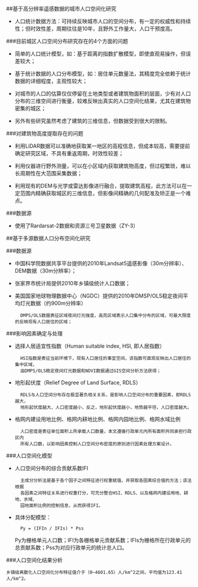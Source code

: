 ##基于高分辨率遥感数据的城市人口空间化研究



- 人口统计数据方法：可持续反映城市人口的空间分布，有一定的权威性和持续性；但时效性差，周期往往是10年，且野外工作量大，人口干预度高。

###目前城区人口空间分布研究存在的4个方面的问题

- 简单的人口统计模型，如：基于距离的指数扩散模型，即使直观易操作，但误差较大；

- 基于统计数据的人口分布模型，如：居住单元数量法，其精度完全依赖于统计数据的详细程度，主观性较大；

- 对城市的人口的估算仅仅停留在土地类型或者建筑物面积的层面，少有对人口分布的三维空间进行衡量，较难反映出真实的人口空间化结果，尤其在建筑物密集的城区；

- 另外有些研究虽然考虑了建筑的三维信息，但数据受到很大的限制。

###对建筑物高度提取存在的问题

- 利用LiDAR数据可以准确地获取某一地区的高程信息，但成本较高，需要提前确定研究区域，不具有重返周期，时效性较差；

- 利用仪器进行野外测量，可以在小区域内获取建筑物高度，但过程繁琐，难以长周期性在大范围采集数据；

- 利用现有的DEM与光学或雷达影像进行融合，提取建筑高程，此方法可以在一定范围内精确获取城区的三维信息，但影像间精确的几何配准及矫正是一个难点。

###数据源

- 使用了Rardarsat-2数据和资源三号卫星数据（ZY-3）

##基于多源数据人口分布空间化研究

###数据源

- 中国科学院数据共享平台提供的2010年Landsat5遥感影像（30m分辨率）、DEM数据（30m分辨率）；

- 张家界市统计局提供2010年乡镇级统计人口数据；

- 美国国家地球物理数据中心（NGDC）提供的2010年DMSP/OLS稳定夜间平均灯光数据（约900m分辨率）

		DMPS/OLS数据表征区域夜间灯光强度，高亮区域表示人口集中分布的区域，可最大限度的反映现有人口居住的区域；

###影响因素确定与处理

- 选择人居适宜性指数（Human suitable index, HSI, 即人居指数）

		HSI指数是表征当前环境下，现有人口居住的事宜空间，该指数可直观反映出人口居住的集中区域，
		由DMPS/OLS稳定夜间灯光数据和NDVI数据通过GIS空间分析方法获得；

- 地形起伏度（Relief Degree of Land Surface, RDLS）

		RDLS与人口空间分布存在极显著负相关关系，是影响人口空间分布的重要因素，即RDLS越大，
		地形起伏度越大，人口密度越小，反之，地形起伏度越小，地势越平坦，人口密度越大。

- 格网内建设用地比例、格网内耕地比例、格网内园地比例、格网水域比例

		人口密度是表征单位面积上所承载人口数量，本文遵循行政单元内所有面积共同承担行政区内
		所有人口数，以影响因素控制人口空间分布密度的原则进行因素处理方案设计。

###人口空间化模型

- 人口空间分布的综合贡献系数IFI

		主成分分析法是基于各个因子之间特征进行权重赋值，并获取各因素综合值的方法；该法根据
		各因素之间特征关系进行权重打分，可充分整合HSI、RDLS、以及格网内建设用地、耕地、水域、
		园地面积比例的控制信息，从而获得IFI。

- 具体分配模型：

		Py = (IFIn / IFIs) * Pss

	Py为栅格单元人口数；IFI为各栅格单元贡献系数；IFIs为栅格所在行政单元的总贡献系数；Pss为对应行政单元的统计总人口。

###人口空间化结果分析

	乡镇级离散化人口空间化分布特征值介于（0~4601.65）人/km^2之间，平均值为123.41人/km^2。
